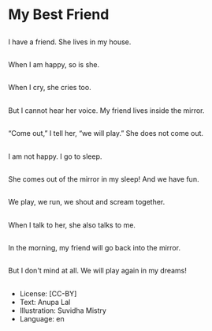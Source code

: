 # My Best Friend

##
I have a friend. She lives in my house.

##
When I am happy, so is she.

##
When I cry, she cries too.

##
But I cannot hear her voice. My friend lives inside the mirror.

##
“Come out,” I tell her, “we will play.” She does not come out.

##
I am not happy. I go to sleep.

##
She comes out of the mirror in my sleep! And we have fun.

##
We play, we run, we shout and scream together.

##
When I talk to her, she also talks to me.

##
In the morning, my friend will go back into the mirror.

##
But I don't mind at all. We will play again in my dreams!

##
* License: [CC-BY]
* Text: Anupa Lal
* Illustration: Suvidha Mistry
* Language: en
